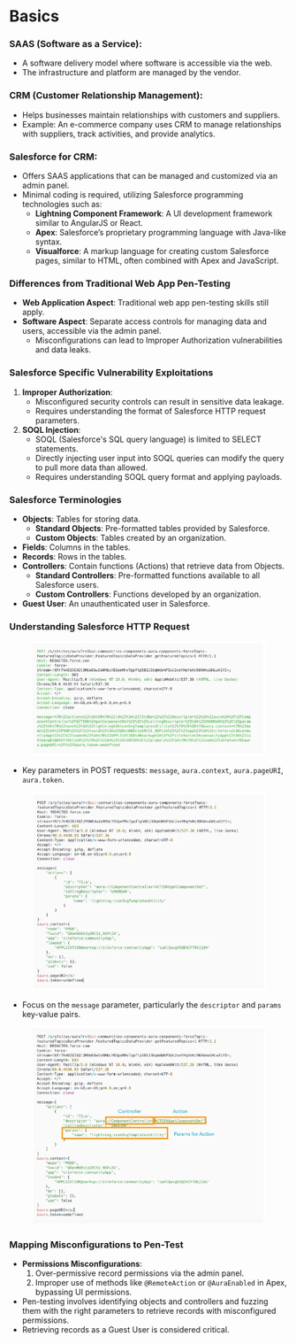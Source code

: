 # Basics

### **SAAS (Software as a Service):**

* A software delivery model where software is accessible via the web.
* The infrastructure and platform are managed by the vendor.

### **CRM (Customer Relationship Management):**

* Helps businesses maintain relationships with customers and suppliers.
* Example: An e-commerce company uses CRM to manage relationships with suppliers, track activities, and provide analytics.

### **Salesforce for CRM:**

* Offers SAAS applications that can be managed and customized via an admin panel.
* Minimal coding is required, utilizing Salesforce programming technologies such as:
  * **Lightning Component Framework**: A UI development framework similar to AngularJS or React.
  * **Apex**: Salesforce’s proprietary programming language with Java-like syntax.
  * **Visualforce**: A markup language for creating custom Salesforce pages, similar to HTML, often combined with Apex and JavaScript.

### **Differences from Traditional Web App Pen-Testing**

* **Web Application Aspect**: Traditional web app pen-testing skills still apply.
* **Software Aspect**: Separate access controls for managing data and users, accessible via the admin panel.
  * Misconfigurations can lead to Improper Authorization vulnerabilities and data leaks.

### **Salesforce Specific Vulnerability Exploitations**

1. **Improper Authorization**:
   * Misconfigured security controls can result in sensitive data leakage.
   * Requires understanding the format of Salesforce HTTP request parameters.
2. **SOQL Injection**:
   * SOQL (Salesforce's SQL query language) is limited to SELECT statements.
   * Directly injecting user input into SOQL queries can modify the query to pull more data than allowed.
   * Requires understanding SOQL query format and applying payloads.

### **Salesforce Terminologies**

* **Objects**: Tables for storing data.
  * **Standard Objects**: Pre-formatted tables provided by Salesforce.
  * **Custom Objects**: Tables created by an organization.
* **Fields**: Columns in the tables.
* **Records**: Rows in the tables.
* **Controllers**: Contain functions (Actions) that retrieve data from Objects.
  * **Standard Controllers**: Pre-formatted functions available to all Salesforce users.
  * **Custom Controllers**: Functions developed by an organization.
* **Guest User**: An unauthenticated user in Salesforce.

### **Understanding Salesforce HTTP Request**

<figure><img src="../../.gitbook/assets/image (84).png" alt=""><figcaption></figcaption></figure>

* Key parameters in POST requests: `message`, `aura.context`, `aura.pageURI`, `aura.token`.

<figure><img src="../../.gitbook/assets/image (85).png" alt=""><figcaption></figcaption></figure>

* Focus on the `message` parameter, particularly the `descriptor` and `params` key-value pairs.

<figure><img src="../../.gitbook/assets/image (86).png" alt=""><figcaption></figcaption></figure>

### **Mapping Misconfigurations to Pen-Test**

* **Permissions Misconfigurations**:
  1. Over-permissive record permissions via the admin panel.
  2. Improper use of methods like `@RemoteAction` or `@AuraEnabled` in Apex, bypassing UI permissions.
* Pen-testing involves identifying objects and controllers and fuzzing them with the right parameters to retrieve records with misconfigured permissions.
* Retrieving records as a Guest User is considered critical.
